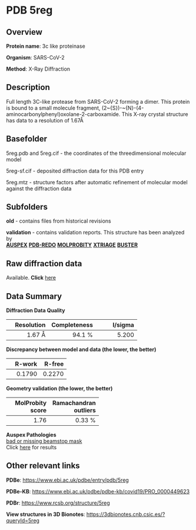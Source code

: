 # PDB 5reg

## Overview

**Protein name**: 3c like proteinase

**Organism**: SARS-CoV-2

**Method**: X-Ray Diffraction

## Description

Full length 3C-like protease from SARS-CoV-2 forming a dimer. This protein is bound to a small molecule fragment, (2~{S})-~{N}-(4-aminocarbonylphenyl)oxolane-2-carboxamide. This X-ray crystal structure has data to a resolution of 1.67Å

## Basefolder

5reg.pdb and 5reg.cif - the coordinates of the threedimensional molecular model

5reg-sf.cif - deposited diffraction data for this PDB entry

5reg.mtz - structure factors after automatic refinement of molecular model against the diffraction data

## Subfolders



**old** - contains files from historical revisions

**validation** - contains validation reports. This structure has been analyzed by <br>[**AUSPEX**](https://github.com/thorn-lab/coronavirus_structural_task_force/tree/master/pdb/3c_like_proteinase/SARS-CoV-2/5reg/validation/auspex) [**PDB-REDO**](https://github.com/thorn-lab/coronavirus_structural_task_force/tree/master/pdb/3c_like_proteinase/SARS-CoV-2/5reg/validation/pdb-redo) [**MOLPROBITY**](https://github.com/thorn-lab/coronavirus_structural_task_force/tree/master/pdb/3c_like_proteinase/SARS-CoV-2/5reg/validation/molprobity) [**XTRIAGE**](https://github.com/thorn-lab/coronavirus_structural_task_force/blob/master/pdb/3c_like_proteinase/SARS-CoV-2/5reg/validation/Xtriage_output.log) [**BUSTER**](https://www.globalphasing.com/buster/wiki/index.cgi?Covid19Pdb5REG) 



## Raw diffraction data

Available. **Click** [here](https://zenodo.org/record/3730646) 

## Data Summary
**Diffraction Data Quality**

|   | Resolution | Completeness| I/sigma |
|---|-------------:|----------------:|--------------:|
|   |1.67 Å|94.1  %|<img width=50/>5.200|

**Discrepancy between model and data (the lower, the better)**

|   | **R-work**| **R-free**   
|---|-------------:|----------------:|           
||  0.1790|  0.2270|

**Geometry validation (the lower, the better)**

|   |**MolProbity<br>score**| **Ramachandran<br>outliers** 
|---|-------------:|----------------:|
||  1.76|  0.33 %|

**Auspex Pathologies**<br> [bad or missing beamstop mask](https://www.auspex.de/pathol/#2)<br>Click [here](https://github.com/thorn-lab/coronavirus_structural_task_force/blob/master/pdb/3c_like_proteinase/SARS-CoV-2/5reg/validation/auspex/5reg_auspex_comments.txt)  for results

 



## Other relevant links 
**PDBe**:  https://www.ebi.ac.uk/pdbe/entry/pdb/5reg

**PDBe-KB**: https://www.ebi.ac.uk/pdbe/pdbe-kb/covid19/PRO_0000449623 
 
**PDBr**: https://www.rcsb.org/structure/5reg 

**View structures in 3D Bionotes**: https://3dbionotes.cnb.csic.es/?queryId=5reg

